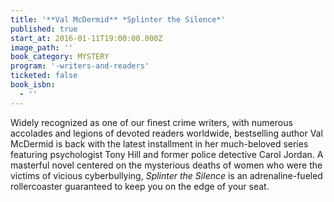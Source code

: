 ```yaml
---
title: '**Val McDermid** *Splinter the Silence*'
published: true
start_at: 2016-01-11T19:00:00.000Z
image_path: ''
book_category: MYSTERY
program: '-writers-and-readers'
ticketed: false
book_isbn:
  - ''
---
```


Widely recognized as one of our finest crime writers, with numerous accolades and legions of devoted readers worldwide, bestselling author Val McDermid is back with the latest installment in her much-beloved series featuring psychologist Tony Hill and former police detective Carol Jordan. A masterful novel centered on the mysterious deaths of women who were the victims of vicious cyberbullying, *Splinter the Silence* is an adrenaline-fueled rollercoaster guaranteed to keep you on the edge of your seat.